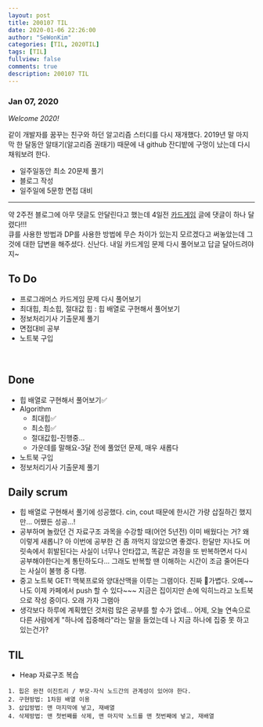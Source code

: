 ```yaml
---
layout: post
title: 200107 TIL 
date: 2020-01-06 22:26:00
author: "SeWonKim"
categories: [TIL, 2020TIL]
tags: [TIL]
fullview: false
comments: true
description: 200107 TIL
---
```


### Jan 07, 2020

*Welcome 2020!*

같이 개발자를 꿈꾸는 친구와 하던 알고리즘 스터디를 다시 재개했다. 
2019년 말 마지막 한 달동안 알태기(알고리즘 권태기) 때문에 내 github 잔디밭에 구멍이 났는데 다시 채워보려 한다.

- 일주일동안 최소 20문제 풀기
- 블로그 작성
- 일주일에 5문항 면접 대비

---

약 2주전 블로그에 아무 댓글도 안달린다고 했는데 4일전 [카드게임](https://sewonkimm.github.io/algorithm/2019/09/05/Cardgame.html) 글에 댓글이 하나 달렸다!!!     
큐를 사용한 방법과 DP를 사용한 방법에 무슨 차이가 있는지 모르겠다고 써놓았는데 그것에 대한 답변을 해주셨다. 신난다. 내일 카드게임 문제 다시 풀어보고 답글 달아드려야지~


## To Do
- 프로그래머스 카드게임 문제 다시 풀어보기
- 최대힙, 최소힙, 절대값 힙 : 힙 배열로 구현해서 풀어보기
- 정보처리기사 기출문제 풀기
- 면접대비 공부 
- 노트북 구입

　
## Done
- 힙 배열로 구현해서 풀어보기✅
- Algorithm
    - 최대힙✅
    - 최소힙✅
    - 절대값힙-진행중...
    - 가운데를 말해요-3달 전에 풀었던 문제, 매우 새롭다
- 노트북 구입
- 정보처리기사 기출문제 풀기


## Daily scrum 
- 힙 배열로 구현해서 풀기에 성공했다. cin, cout 때문에 한시간 가량 삽질하긴 했지만... 어쨌든 성공...!
- 공부하며 놀랐던 건 자료구조 과목을 수강할 때(어언 5년전) 이미 배웠다는 거? 왜이렇게 새롭니? 아 이번에 공부한 건 좀 까먹지 않았으면 좋겠다. 한달만 지나도 머릿속에서 휘발된다는 사실이 너무나 안타깝고, 똑같은 과정을 또 반복하면서 다시 공부해야한다는게 통탄하도다... 그래도 반복할 땐 이해하는 시간이 조금 줄어든다는 사실이 불행 중 다행.
- 중고 노트북 GET! 맥북프로와 양대산맥을 이루는 그램이다. 진짜 🐶가볍다. 오예~~ 나도 이제 카페에서 push 할 수 있다~~~ 지금은 집이지만 손에 익히느라고 노트북으로 작성 중이다. 오래 가자 그램아
- 생각보다 하루에 계획했던 것처럼 많은 공부를 할 수가 없네... 어제, 오늘 연속으로 다른 사람에게 "하나에 집중해라"라는 말을 들었는데 나 지금 하나에 집중 못 하고 있는건가?

## TIL
- Heap 자료구조 복습

```
1. 힙은 완전 이진트리 / 부모-자식 노드간의 관계성이 있어야 한다.
2. 구현방법: 1차원 배열 이용
3. 삽입방법: 맨 마지막에 넣고, 재배열
4. 삭제방법: 맨 첫번째를 삭제, 맨 마지막 노드를 맨 첫번째에 넣고, 재배열
```
　
